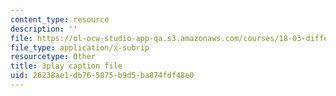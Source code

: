 ```yaml
---
content_type: resource
description: ''
file: https://ol-ocw-studio-app-qa.s3.amazonaws.com/courses/18-03-differential-equations-spring-2010/26238ae1db765875b9d5ba874fdf48e0_MCrDzhpu3-s.vtt
file_type: application/x-subrip
resourcetype: Other
title: 3play caption file
uid: 26238ae1-db76-5875-b9d5-ba874fdf48e0
---
```

